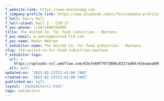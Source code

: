 ```yaml
---
f_website-link: https://www.montanaeg.com
f_company-profile-link: https://www.playbook.com/s/fec/company-profiles
f_hall: Dairy Hall
f_hall-stand: Hall 2 - CCM-17
f_poc-phone: (+20)1006769996
title: The United Co. for Food industries - Montana
f_poc-email: m.mehrem@united-ltd.com
f_poc-name: Maher Mehrem
f_exhibitor-name: The United Co. for Food industries - Montana
slug: the-united-co-for-food-industries-montana
f_exhibitor-logo:
  url: >-
    https://uploads-ssl.webflow.com/63e7e60f7073806c8317ad04/63eaaea89093c4f84c0cd8df_MjllYw.jpeg
  alt: null
updated-on: '2023-02-13T21:42:00.740Z'
created-on: '2023-02-13T21:42:00.740Z'
published-on: null
layout: '[exhibitors].html'
tags: exhibitors
---
```



